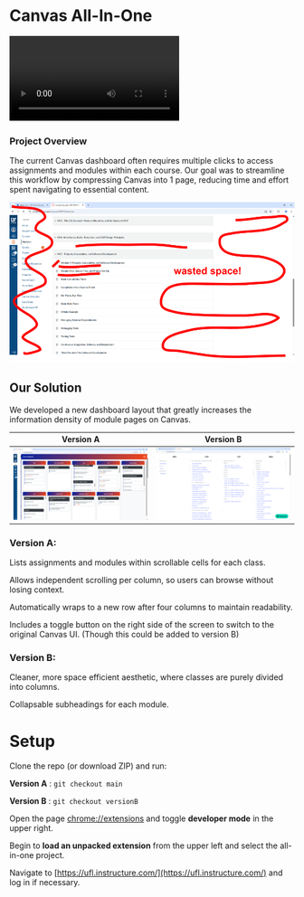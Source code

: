 # Canvas All-In-One

![demo](./readme/demo.mp4)

### Project Overview

The current Canvas dashboard often requires multiple clicks to access assignments and modules within each course. Our goal was to streamline this workflow by compressing Canvas into 1 page, reducing time and effort spent navigating to essential content.

![image info](./readme/wasted_space.png)

## Our Solution

We developed a new dashboard layout that greatly increases the information density of module pages on Canvas.

Version A             |  Version B
:-------------------------:|:-------------------------:
![Version A](./readme/versionA.png)  |  ![Version B](./readme/versionB.png)

### Version A:
Lists assignments and modules within scrollable cells for each class.

Allows independent scrolling per column, so users can browse without losing context.

Automatically wraps to a new row after four columns to maintain readability.

Includes a toggle button on the right side of the screen to switch to the original Canvas UI.
(Though this could be added to version B)

### Version B:
Cleaner, more space efficient aesthetic, where classes are purely divided into columns.

Collapsable subheadings for each module.

# Setup
Clone the repo (or download ZIP) and run: 

**Version A** : `git checkout main`

**Version B** : `git checkout versionB`

Open the page [chrome://extensions](chrome://extensions) and toggle **developer mode** in the upper right.

Begin to **load an unpacked extension** from the upper left and select the all-in-one project.

Navigate to [https://ufl.instructure.com/](https://ufl.instructure.com/) and log in if necessary.